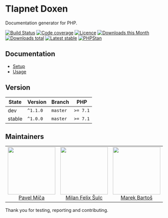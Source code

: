 # Tlapnet Doxen

Documentation generator for PHP.

[![Build Status](https://img.shields.io/travis/tlapnet/doxen.svg?style=flat-square)](https://travis-ci.org/tlapnet/doxen)
[![Code coverage](https://img.shields.io/coveralls/tlapnet/doxen.svg?style=flat-square)](https://coveralls.io/r/tlapnet/doxen)
[![Licence](https://img.shields.io/packagist/l/tlapnet/doxen.svg?style=flat-square)](https://packagist.org/packages/tlapnet/doxen)
[![Downloads this Month](https://img.shields.io/packagist/dm/tlapnet/doxen.svg?style=flat-square)](https://packagist.org/packages/tlapnet/doxen)
[![Downloads total](https://img.shields.io/packagist/dt/tlapnet/doxen.svg?style=flat-square)](https://packagist.org/packages/tlapnet/doxen)
[![Latest stable](https://img.shields.io/packagist/v/tlapnet/doxen.svg?style=flat-square)](https://packagist.org/packages/tlapnet/doxen)
[![PHPStan](https://img.shields.io/badge/PHPStan-enabled-brightgreen.svg?style=flat-square)](https://github.com/phpstan/phpstan)

## Documentation

- [Setup](.docs/README.md#setup)
- [Usage](.docs/README.md#usage)

## Version

| State       | Version  | Branch   | PHP      |
|-------------|----------|----------|----------|
| dev         | `^1.1.0` | `master` | `>= 7.1` |
| stable      | `^1.0.0` | `master` | `>= 7.1` |

## Maintainers

<table>
  <tbody>
    <tr>
      <td align="center">
        <a href="https://github.com/crempa">
            <img width="150" height="150" src="https://avatars2.githubusercontent.com/u/374282?v=3&s=150">
        </a>
        </br>
        <a href="https://github.com/crempa">Pavel Míča</a>
      </td>
      <td align="center">
        <a href="https://github.com/f3l1x">
            <img width="150" height="150" src="https://avatars2.githubusercontent.com/u/538058?v=3&s=150">
        </a>
        </br>
        <a href="https://github.com/f3l1x">Milan Felix Šulc</a>
      </td>
      <td align="center">
        <a href="https://github.com/mabar">
            <img width="150" height="150" src="https://avatars0.githubusercontent.com/u/20974277?s=400&v=4">
        </a>
        </br>
        <a href="https://github.com/mabar">Marek Bartoš</a>
      </td>
    </tr>
  <tbody>
</table>

Thank you for testing, reporting and contributing.
